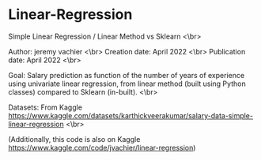 # Linear-Regression

Simple Linear Regression / Linear Method vs Sklearn <\br>

Author: jeremy vachier  <\br>
Creation date: April 2022  <\br>
Publication date: April 2022 <\br>

Goal: Salary prediction as function of the number of years of experience using univariate linear regression, from linear method (built using Python classes) compared to Sklearn (in-built). <\br>

Datasets: From Kaggle https://www.kaggle.com/datasets/karthickveerakumar/salary-data-simple-linear-regression  <\br>

(Additionally, this code is also on Kaggle https://www.kaggle.com/code/jvachier/linear-regression)

